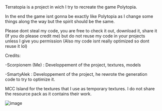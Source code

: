 Terratopia is a project in wich I try to recreate the game Polytopia.

In the end the game isnt gonna be exactly like Polytopia as I change some things along the way but the spirit should be the same.

Please dont steal my code, you are free to check it out, download it, share it (If you do please credit me) but do not reuse my code in your projects unless I give you permission (Also my code isnt really optimized so dont reuse it lol)

Credits:

-Scorpionem (Me) : Developpement of the project, textures, models

-SmartyAlek : Developpement of the project, he rewrote the generation code to try to optimize it.

MCC Island for the textures that I use as temporary textures. I do not share the resource pack as it contains their work.

![image](https://github.com/user-attachments/assets/2974f58e-3201-4444-ad3d-db54a040ebaf)
